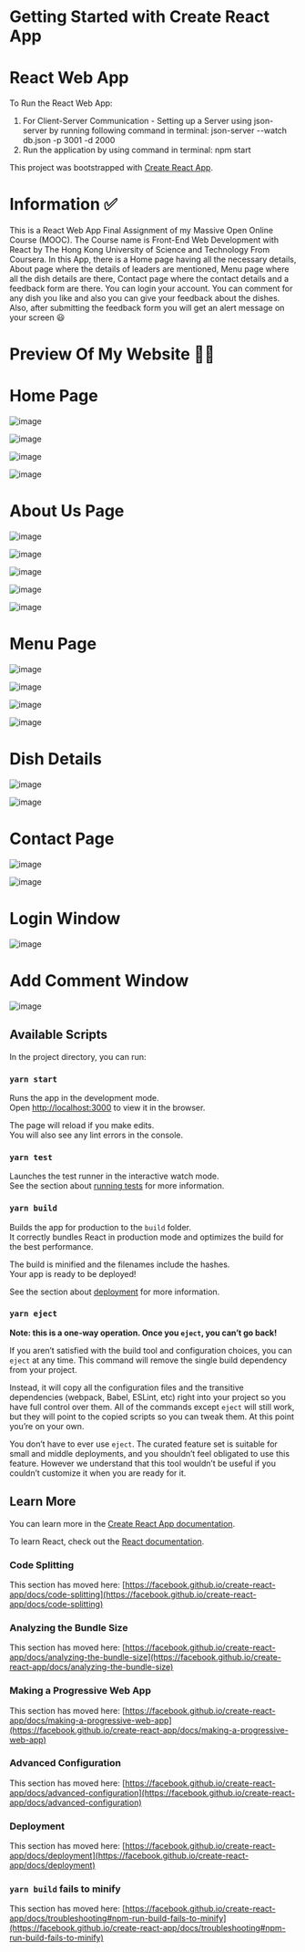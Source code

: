 # Getting Started with Create React App

# React Web App

To Run the React Web App:
1. For Client-Server Communication - Setting up a Server using json-server by running following command in terminal:
   json-server --watch db.json -p 3001 -d 2000
2. Run the application by using command in terminal:
   npm start   

This project was bootstrapped with [Create React App](https://github.com/facebook/create-react-app).

# Information ✅
This is a React Web App Final Assignment of my Massive Open Online Course (MOOC). The Course name is Front-End Web Development with React by The Hong Kong University of Science and Technology From Coursera. In this App, there is a Home page having all the necessary details, About page where the details of leaders are mentioned, Menu page where all the dish details are there, Contact page where the contact details and a feedback form are there. You can login your account. You can comment for any dish you like and also you can give your feedback about the dishes. Also, after submitting the feedback form you will get an alert message on your screen 😃

# Preview Of My Website 🤩🤩

# Home Page

![image](https://github.com/Sunidhimathur/React/blob/main/ss/1.png)

![image](https://github.com/Sunidhimathur/React/blob/main/ss/2.png)

![image](https://github.com/Sunidhimathur/React/blob/main/ss/3.png)

![image](https://github.com/Sunidhimathur/React/blob/main/ss/4.png)

# About Us Page

![image](https://github.com/Sunidhimathur/React/blob/main/ss/5.png)

![image](https://github.com/Sunidhimathur/React/blob/main/ss/6.png)

![image](https://github.com/Sunidhimathur/React/blob/main/ss/7.png)

![image](https://github.com/Sunidhimathur/React/blob/main/ss/8.png)

![image](https://github.com/Sunidhimathur/React/blob/main/ss/9.png)

# Menu Page

![image](https://github.com/Sunidhimathur/React/blob/main/ss/10.png)

![image](https://github.com/Sunidhimathur/React/blob/main/ss/11.png)

![image](https://github.com/Sunidhimathur/React/blob/main/ss/12.png)

![image](https://github.com/Sunidhimathur/React/blob/main/ss/13.png)

# Dish Details 

![image](https://github.com/Sunidhimathur/React/blob/main/ss/14.png)

![image](https://github.com/Sunidhimathur/React/blob/main/ss/15.png)

# Contact Page

![image](https://github.com/Sunidhimathur/React/blob/main/ss/16.png)

![image](https://github.com/Sunidhimathur/React/blob/main/ss/17.png)

# Login Window

![image](https://github.com/Sunidhimathur/React/blob/main/ss/18.png)

# Add Comment Window

![image](https://github.com/Sunidhimathur/React/blob/main/ss/19.png)


## Available Scripts

In the project directory, you can run:

### `yarn start`

Runs the app in the development mode.\
Open [http://localhost:3000](http://localhost:3000) to view it in the browser.

The page will reload if you make edits.\
You will also see any lint errors in the console.

### `yarn test`

Launches the test runner in the interactive watch mode.\
See the section about [running tests](https://facebook.github.io/create-react-app/docs/running-tests) for more information.

### `yarn build`

Builds the app for production to the `build` folder.\
It correctly bundles React in production mode and optimizes the build for the best performance.

The build is minified and the filenames include the hashes.\
Your app is ready to be deployed!

See the section about [deployment](https://facebook.github.io/create-react-app/docs/deployment) for more information.

### `yarn eject`

**Note: this is a one-way operation. Once you `eject`, you can’t go back!**

If you aren’t satisfied with the build tool and configuration choices, you can `eject` at any time. This command will remove the single build dependency from your project.

Instead, it will copy all the configuration files and the transitive dependencies (webpack, Babel, ESLint, etc) right into your project so you have full control over them. All of the commands except `eject` will still work, but they will point to the copied scripts so you can tweak them. At this point you’re on your own.

You don’t have to ever use `eject`. The curated feature set is suitable for small and middle deployments, and you shouldn’t feel obligated to use this feature. However we understand that this tool wouldn’t be useful if you couldn’t customize it when you are ready for it.

## Learn More

You can learn more in the [Create React App documentation](https://facebook.github.io/create-react-app/docs/getting-started).

To learn React, check out the [React documentation](https://reactjs.org/).

### Code Splitting

This section has moved here: [https://facebook.github.io/create-react-app/docs/code-splitting](https://facebook.github.io/create-react-app/docs/code-splitting)

### Analyzing the Bundle Size

This section has moved here: [https://facebook.github.io/create-react-app/docs/analyzing-the-bundle-size](https://facebook.github.io/create-react-app/docs/analyzing-the-bundle-size)

### Making a Progressive Web App

This section has moved here: [https://facebook.github.io/create-react-app/docs/making-a-progressive-web-app](https://facebook.github.io/create-react-app/docs/making-a-progressive-web-app)

### Advanced Configuration

This section has moved here: [https://facebook.github.io/create-react-app/docs/advanced-configuration](https://facebook.github.io/create-react-app/docs/advanced-configuration)

### Deployment

This section has moved here: [https://facebook.github.io/create-react-app/docs/deployment](https://facebook.github.io/create-react-app/docs/deployment)

### `yarn build` fails to minify

This section has moved here: [https://facebook.github.io/create-react-app/docs/troubleshooting#npm-run-build-fails-to-minify](https://facebook.github.io/create-react-app/docs/troubleshooting#npm-run-build-fails-to-minify)
